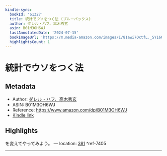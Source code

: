 ```yaml
---
kindle-sync:
  bookId: '61327'
  title: 統計でウソをつく法 (ブルーバックス)
  author: ダレル・ハフ、高木秀玄
  asin: B01M3OH6WJ
  lastAnnotatedDate: '2024-07-15'
  bookImageUrl: 'https://m.media-amazon.com/images/I/81awi7OxtfL._SY160.jpg'
  highlightsCount: 1
---
```

# 統計でウソをつく法
## Metadata
* Author: [ダレル・ハフ、高木秀玄](https://www.amazon.comundefined)
* ASIN: B01M3OH6WJ
* Reference: https://www.amazon.com/dp/B01M3OH6WJ
* [Kindle link](kindle://book?action=open&asin=B01M3OH6WJ)

## Highlights
を変えてやってみよう。 — location: [381](kindle://book?action=open&asin=B01M3OH6WJ&location=381) ^ref-7405

---
